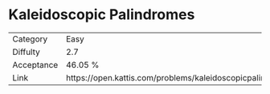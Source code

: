 # Kaleidoscopic Palindromes

<table>
    <tr>
        <td>Category</td>
        <td>Easy</td>
    </tr>
    <tr>
        <td>Diffulty</td>
        <td>2.7</td>
    </tr>
    <tr>
        <td>Acceptance</td>
        <td>46.05 %</td>
    </tr>
    <tr>
        <td>Link</td>
        <td>https://open.kattis.com/problems/kaleidoscopicpalindromes</td>
    </tr>
</table>